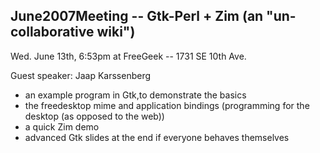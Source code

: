 ## June2007Meeting -- Gtk-Perl + Zim (an "un-collaborative wiki")

  Wed. June 13th, 6:53pm at FreeGeek -- 1731 SE 10th Ave.

Guest speaker: Jaap Karssenberg

* an example program in Gtk,to demonstrate the basics
* the freedesktop mime and application bindings (programming for the desktop (as opposed to the web))
* a quick Zim demo
* advanced Gtk slides at the end if everyone behaves themselves
